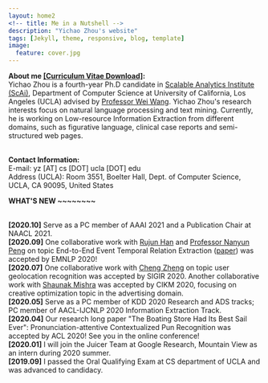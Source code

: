 ```yaml
---
layout: home2
<!-- title: Me in a Nutshell -->
description: "Yichao Zhou's website"
tags: [Jekyll, theme, responsive, blog, template]
image:
  feature: cover.jpg
---
```

<b>About me <a href="{{ site.url }}/files/CV.pdf" target="_blank">[Curriculum Vitae Download]</a>:</b><br>
Yichao Zhou is a fourth-year Ph.D candidate in <a href="https://scai.cs.ucla.edu/" target="_blank">Scalable Analytics Institute (ScAi)</a>, Department of Computer Science at University of California, Los Angeles (UCLA) advised by <a href="http://web.cs.ucla.edu/~weiwang/" target="_blank"> Professor Wei Wang</a>. Yichao Zhou's research interests focus on natural language processing and text mining. Currently, he is working on Low-resource Information Extraction from different domains, such as figurative language, clinical case reports and semi-structured web pages. 
 

<br>
<b>Contact Information:</b><br>
E-mail: yz [AT] cs [DOT] ucla [DOT] edu<br>
Address (UCLA): Room 3551, Boelter Hall, Dept. of Computer Science, UCLA, CA 90095, United States



<br />

<b> WHAT'S NEW ~~~~~~~~ </b>

<br />
<b>[2020.10]</b>  Serve as a PC member of AAAI 2021 and a Publication Chair at NAACL 2021. 


<br />
<b>[2020.09]</b> One collaborative work with <a href="https://rujunhan.github.io/" target="_blank">Rujun Han</a> and <a href="https://vnpeng.net/" target="_blank">Professor Nanyun Peng</a> on topic End-to-End Event Temporal Relation Extraction (<a href="https://arxiv.org/abs/2009.07373" target="_blank">paper</a>) was accepted by EMNLP 2020! 

<br />
<b>[2020.07]</b> One collaborative work with <a href="https://cheng-cz.github.io/" target="_blank">Cheng Zheng</a> on topic user geolocation recognition was accepted by SIGIR 2020. Another collaborative work with <a href="https://sites.google.com/site/shaunakmishracomm/" target="_blank">Shaunak Mishra</a> was accepted by CIKM 2020, focusing on creative optimization topic in the advertising domain.

<br />
<b>[2020.05]</b> Serve as a PC member of KDD 2020 Research and ADS tracks; PC member of AACL-IJCNLP 2020 Information Extraction Track. 

<br />
<b>[2020.04]</b> Our research long paper "The Boating Store Had Its Best Sail Ever": Pronunciation-attentive Contextualized Pun Recognition was accepted by ACL 2020! See you in the online conference! 

<br />
<b>[2020.01]</b> I will join the Juicer Team at Google Research, Mountain View as an intern during 2020 summer. 

<!-- <br />
<b>[2020.01]</b> Our recent work on <a href="http://arxiv.org/abs/2001.07194" target="_blank">"Recommending Themes for Ad Creative Design via Visual-Linguistic Representations"</a> has been accepted by <a href="https://www2020.thewebconf.org/" target="_blank">WWW 2020</a> as a short paper with oral presentation.  -->

<!-- <br />
<b>[2019.10]</b> Our preprint <a href="https://www.medrxiv.org/content/medrxiv/early/2019/10/22/19009118.full.pdf" target="_blank">Clinical Narrative paper</a> is available now! The resulting dataset is appropriate for training biomedical natural language processing systems. -->

<br />
<b>[2019.09]</b> I passed the Oral Qualifying Exam at CS department of UCLA and was advanced to candidacy.

<!-- <br />
<b>[2019.08]</b> Our research long paper <a href="https://www.aclweb.org/anthology/D19-1496/" target="_blank">"Learning to Discriminate Perturbations for Blocking Adversarial Attacks in Text Classification"</a> was accepted by <a href="https://www.emnlp-ijcnlp2019.org/" target="_blank">EMNLP-IJCNLP 2019</a>. I will attend the conference at Hong Kong, China from Nov.3 to Nov.7 to present this work.

<br /> -->

<!-- <b>[2019.04]</b> I will attend <a href="https://www.kdd.org/kdd2019/" target="_blank">KDD 2019</a> at Alaska from Aug.4 to Aug.8 to present our recently accepted paper <a href="https://research.yahoo.com/publications/9133/understanding-consumer-journey-using-attention-based-recurrent-neural-networks" target="_blank">"Understanding Consumer Journey using Attention based Recurrent Neural Networks"</a>. <a href="https://yz-joey.github.io/kdd19" target="_blank">[pictures]</a>

<br /> -->

<!-- <b>[2019.01]</b> I will join Gemini Team at <a href="https://research.yahoo.com/" target="_blank">Yahoo Research</a> as an intern during 2019 summer. 
 -->







